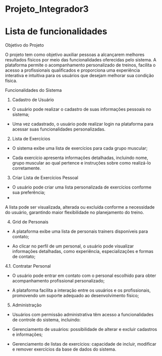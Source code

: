 # Projeto_Integrador3

# Lista de funcionalidades

Objetivo do Projeto

O projeto tem como objetivo auxiliar pessoas a alcançarem melhores resultados físicos por meio das funcionalidades oferecidas pelo sistema. A plataforma permite o acompanhamento personalizado de treinos, facilita o acesso a profissionais qualificados e proporciona uma experiência interativa e intuitiva para os usuários que desejam melhorar sua condição física.

Funcionalidades do Sistema

1. Cadastro de Usuário

- O usuário pode realizar o cadastro de suas informações pessoais no sistema;

- Uma vez cadastrado, o usuário pode realizar login na plataforma para acessar suas funcionalidades personalizadas.

2. Lista de Exercícios

- O sistema exibe uma lista de exercícios para cada grupo muscular;

- Cada exercício apresenta informações detalhadas, incluindo nome, grupo muscular ao qual pertence e instruções sobre como realizá-lo corretamente.

3. Criar Lista de Exercícios Pessoal

- O usuário pode criar uma lista personalizada de exercícios conforme sua preferência;
- 
A lista pode ser visualizada, alterada ou excluída conforme a necessidade do usuário, garantindo maior flexibilidade no planejamento do treino.

4. Grid de Personais

- A plataforma exibe uma lista de personais trainers disponíveis para contato;

- Ao clicar no perfil de um personal, o usuário pode visualizar informações detalhadas, como experiência, especializações e formas de contato;

4.1. Contratar Personal

- O usuário pode entrar em contato com o personal escolhido para obter acompanhamento profissional personalizado;

- A plataforma facilita a interação entre os usuários e os profissionais, promovendo um suporte adequado ao desenvolvimento físico;

5. Administração

- Usuários com permissão administrativa têm acesso a funcionalidades de controle do sistema, incluindo:
- Gerenciamento de usuários: possibilidade de alterar e excluir cadastros e informações;

- Gerenciamento de listas de exercícios: capacidade de incluir, modificar e remover exercícios da base de dados do sistema.
